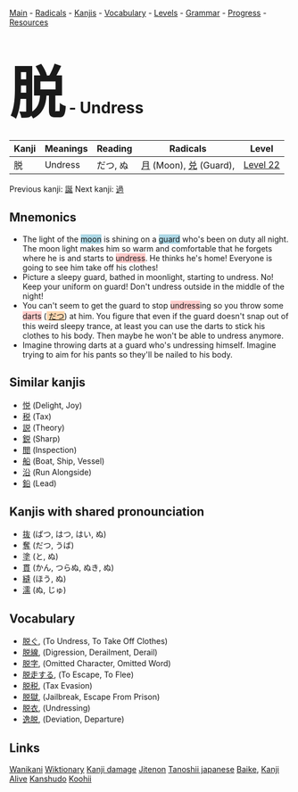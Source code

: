 <style> bigfont {font-size: 100px}</style>
[Main](../README.md) -
[Radicals](../radicals.md) -
[Kanjis](../kanjis.md) -
[Vocabulary](../vocabulary.md) -
[Levels](../levels.md) -
[Grammar](../grammar.md) - 
[Progress](../progress.md) -
[Resources](../resources.md)
# <bigfont> 脱</bigfont> - Undress 

| Kanji | Meanings | Reading | Radicals | Level |
| --- | --- | --- | --- | --- |
| 脱 | Undress | だつ, ぬ | [月](../radicals/月.md) (Moon), [兑](../radicals/兑.md) (Guard),  | [Level 22](../levels/wk_level22.md) |

Previous kanji: [誕](誕.md) Next kanji: [過](過.md) 

## Mnemonics
 * The light of the <span style="background-color:#ADD8E6"> moon</span> is shining on a <span style="background-color:#ADD8E6"> guard</span> who's been on duty all night. The moon light makes him so warm and comfortable that he forgets where he is and starts to <span style="background-color:#ffcccb"> undress</span>. He thinks he's home! Everyone is going to see him take off his clothes!
* Picture a sleepy guard, bathed in moonlight, starting to undress. No! Keep your uniform on guard! Don't undress outside in the middle of the night!
* You can't seem to get the guard to stop <span style="background-color:#ffcccb"> undress</span>ing so you throw some <span style="background-color:#ffcccb"> darts</span> (<span style="background-color:#fed8b1"> [だつ](https://jisho.org/search/だつ)</span>) at him. You figure that even if the guard doesn't snap out of this weird sleepy trance, at least you can use the darts to stick his clothes to his body. Then maybe he won't be able to undress anymore. 
* Imagine throwing darts at a guard who's undressing himself. Imagine trying to aim for his pants so they'll be nailed to his body.


## Similar kanjis
 * [悦](悦.md) (Delight, Joy)
* [税](税.md) (Tax)
* [説](説.md) (Theory)
* [鋭](鋭.md) (Sharp)
* [閲](閲.md) (Inspection)
* [船](船.md) (Boat, Ship, Vessel)
* [沿](沿.md) (Run Alongside)
* [鉛](鉛.md) (Lead)



## Kanjis with shared pronounciation
 * [抜](抜.md) (ばつ, はつ, はい, ぬ)
* [奪](奪.md) (だつ, うば)
* [塗](塗.md) (と, ぬ)
* [貫](貫.md) (かん, つらぬ, ぬき, ぬ)
* [縫](縫.md) (ほう, ぬ)
* [濡](濡.md) (ぬ, じゅ)



## Vocabulary
 * [脱ぐ](../vocabulary/脱.md), (To Undress, To Take Off Clothes)
* [脱線](../vocabulary/脱.md), (Digression, Derailment, Derail)
* [脱字](../vocabulary/脱.md), (Omitted Character, Omitted Word)
* [脱走する](../vocabulary/脱.md), (To Escape, To Flee)
* [脱税](../vocabulary/脱.md), (Tax Evasion)
* [脱獄](../vocabulary/脱.md), (Jailbreak, Escape From Prison)
* [脱衣](../vocabulary/脱.md), (Undressing)
* [逸脱](../vocabulary/脱.md), (Deviation, Departure)




## Links 


[Wanikani](https://www.wanikani.com/kanji/脱)
[Wiktionary](https://en.wiktionary.org/wiki/脱)
[Kanji damage](http://www.kanjidamage.com/kanji/search?utf8=✓&q=脱)
[Jitenon](https://jitenon.com/kanji/脱)
[Tanoshii japanese](https://www.tanoshiijapanese.com/dictionary/kanji.cfm?k=脱)
[Baike](https://baike.baidu.com/item/脱),
[Kanji Alive](https://app.kanjialive.com/脱)
[Kanshudo](https://www.kanshudo.com/searchmn?q=脱)
[Koohii](https://kanji.koohii.com/study/kanji/脱)
